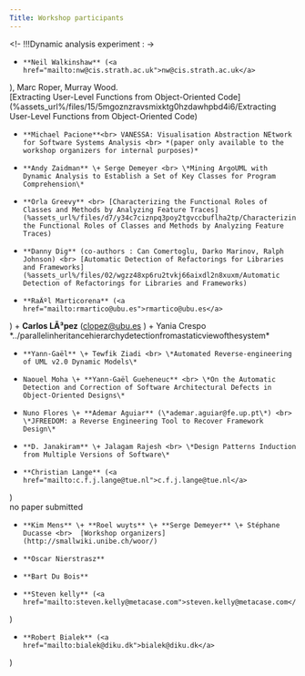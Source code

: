 ```yaml
---
Title: Workshop participants
---
```


<!- !!!Dynamic analysis experiment : ->


-     **Neil Walkinshaw** (<a href="mailto:nw@cis.strath.ac.uk">nw@cis.strath.ac.uk</a>
), Marc Roper, Murray Wood. <br> [Extracting User-Level Functions from Object-Oriented Code](%assets_url%/files/15/5mgoznzravsmixktg0hzdawhpbd4i6/Extracting User-Level Functions from Object-Oriented Code) <br>
-     **Michael Pacione**<br> VANESSA: Visualisation Abstraction NEtwork for Software Systems Analysis <br> *(paper only available to the workshop organizers for internal purposes)*
-     **Andy Zaidman** \+ Serge Demeyer <br> \*Mining ArgoUML with Dynamic Analysis to Establish a Set of Key Classes for Program Comprehension\*
-     **Orla Greevy** <br> [Characterizing the Functional Roles of Classes and Methods by Analyzing Feature Traces](%assets_url%/files/d7/y34c7ciznpq3poy2tgvccbuflha2tp/Characterizing the Functional Roles of Classes and Methods by Analyzing Feature Traces)
-     **Danny Dig** (co-authors : Can Comertoglu, Darko Marinov, Ralph Johnson) <br> [Automatic Detection of Refactorings for Libraries and Frameworks](%assets_url%/files/02/wgzz48xp6ru2tvkj66aixdl2n8xuxm/Automatic Detection of Refactorings for Libraries and Frameworks)
-     **RaÃºl Marticorena** (<a href="mailto:rmartico@ubu.es">rmartico@ubu.es</a>
) \+ **Carlos LÃ³pez** (<a href="mailto:clopez@ubu.es">clopez@ubu.es</a>
) \+ Yania Crespo <br> \*../parallelinheritancehierarchydetectionfromastaticviewofthesystem\*
-     **Yann-Gaël** \+ Tewfik Ziadi <br> \*Automated Reverse-engineering of UML v2.0 Dynamic Models\*
-     Naouel Moha \+ **Yann-Gaël Gueheneuc** <br> \*On the Automatic Detection and Correction of Software Architectural Defects in Object-Oriented Designs\*
-     Nuno Flores \+ **Ademar Aguiar** (\*ademar.aguiar@fe.up.pt\*) <br> \*JFREEDOM: a Reverse Engineering Tool to Recover Framework Design\*
-     **D. Janakiram** \+ Jalagam Rajesh <br> \*Design Patterns Induction from Multiple Versions of Software\*
-     **Christian Lange** (<a href="mailto:c.f.j.lange@tue.nl">c.f.j.lange@tue.nl</a>
) <br> no paper submitted 
-     **Kim Mens** \+ **Roel wuyts** \+ **Serge Demeyer** \+ Stéphane Ducasse <br>  [Workshop organizers](http://smallwiki.unibe.ch/woor/)
-     **Oscar Nierstrasz**
-     **Bart Du Bois**
-     **Steven kelly** (<a href="mailto:steven.kelly@metacase.com">steven.kelly@metacase.com</a>
)
-     **Robert Bialek** (<a href="mailto:bialek@diku.dk">bialek@diku.dk</a>
)
